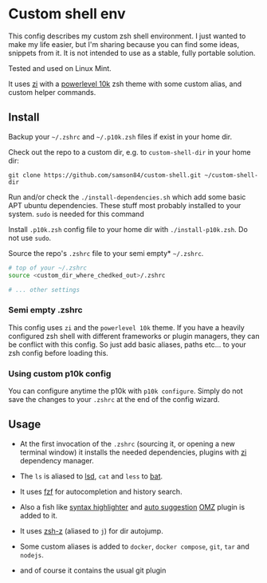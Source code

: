 # Custom shell env

This config describes my custom zsh shell environment. 
I just wanted to make my life easier, but I'm sharing because you can find
some ideas, snippets from it. It is not intended to use as a stable, fully portable
solution.

Tested and used on Linux Mint.

It uses [zi](https://wiki.zshell.dev/) with a [powerlevel 10k](https://github.com/romkatv/powerlevel10k) 
zsh theme with some custom alias, and custom helper commands.

## Install

Backup your `~/.zshrc` and `~/.p10k.zsh` files if exist in your home dir.

Check out the repo to a custom dir, e.g. to `custom-shell-dir` in your home dir:

`git clone https://github.com/samson84/custom-shell.git ~/custom-shell-dir`

Run and/or check the `./install-dependencies.sh` which add some basic APT ubuntu
dependencies. These stuff most probably installed to your system. 
`sudo` is needed for this command

Install `.p10k.zsh` config file to your home dir with `./install-p10k.zsh`. 
Do not use `sudo`.

Source the repo's `.zshrc` file to your semi empty* `~/.zshrc`. 

```bash
# top of your ~/.zshrc
source <custom_dir_where_chedked_out>/.zshrc

# ... other settings
```

### Semi empty .zshrc

This config uses `zi` and the `powerlevel 10k` theme. If you have a heavily configured
zsh shell with different frameworks or plugin managers, they can be conflict with this
config. So just add basic aliases, paths etc... to your zsh config before loading this.

### Using custom p10k config

You can configure anytime the p10k with `p10k configure`. Simply do not save the
changes to your `.zshrc` at the end of the config wizard.

## Usage

- At the first invocation of the `.zshrc` (sourcing it, or opening a new terminal window)
it installs the needed dependencies, plugins with [zi](https://wiki.zshell.dev/) dependency manager.

- The `ls` is aliased to [lsd](https://github.com/Peltoche/lsd), `cat` and `less` to [bat](https://github.com/sharkdp/bat).

- It uses [fzf](https://github.com/junegunn/fzf) for autocompletion and history search.

- Also a fish like [syntax highlighter](https://github.com/zsh-users/zsh-syntax-highlighting) and [auto suggestion](https://github.com/zsh-users/zsh-autosuggestions) [OMZ](https://ohmyz.sh/) plugin is added to it.

- It uses [zsh-z](https://github.com/agkozak/zsh-z) (aliased to `j`) for dir autojump.

- Some custom aliases is added to `docker`, `docker compose`, `git`, `tar` and `nodejs`.

- and of course it contains the usual git plugin